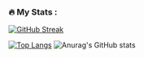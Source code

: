 ### :fire: My Stats :

[![GitHub Streak](http://github-readme-streak-stats.herokuapp.com?user=Hultan&theme=onedark&date_format=M%20j%5B%2C%20Y%5D&mode=weekly)](https://git.io/streak-stats)

[![Top Langs](https://github-readme-stats.vercel.app/api/top-langs/?username=Hultan)](https://github.com/anuraghazra/github-readme-stats)
![Anurag's GitHub stats](https://github-readme-stats.vercel.app/api?username=Hultan&show_icons=true&theme=merko)
<!--
**Hultan/Hultan** is a ✨ _special_ ✨ repository because its `README.md` (this file) appears on your GitHub profile.

Here are some ideas to get you started:

- 🔭 I’m currently working on ...
- 🌱 I’m currently learning ...
- 👯 I’m looking to collaborate on ...
- 🤔 I’m looking for help with ...
- 💬 Ask me about ...
- 📫 How to reach me: ...
- 😄 Pronouns: ...
- ⚡ Fun fact: ...
-->
